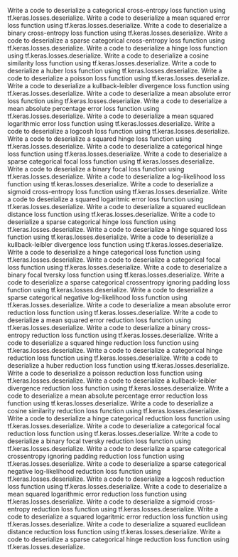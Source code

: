 Write a code to deserialize a categorical cross-entropy loss function using tf.keras.losses.deserialize.
Write a code to deserialize a mean squared error loss function using tf.keras.losses.deserialize.
Write a code to deserialize a binary cross-entropy loss function using tf.keras.losses.deserialize.
Write a code to deserialize a sparse categorical cross-entropy loss function using tf.keras.losses.deserialize.
Write a code to deserialize a hinge loss function using tf.keras.losses.deserialize.
Write a code to deserialize a cosine similarity loss function using tf.keras.losses.deserialize.
Write a code to deserialize a huber loss function using tf.keras.losses.deserialize.
Write a code to deserialize a poisson loss function using tf.keras.losses.deserialize.
Write a code to deserialize a kullback-leibler divergence loss function using tf.keras.losses.deserialize.
Write a code to deserialize a mean absolute error loss function using tf.keras.losses.deserialize.
Write a code to deserialize a mean absolute percentage error loss function using tf.keras.losses.deserialize.
Write a code to deserialize a mean squared logarithmic error loss function using tf.keras.losses.deserialize.
Write a code to deserialize a logcosh loss function using tf.keras.losses.deserialize.
Write a code to deserialize a squared hinge loss function using tf.keras.losses.deserialize.
Write a code to deserialize a categorical hinge loss function using tf.keras.losses.deserialize.
Write a code to deserialize a sparse categorical focal loss function using tf.keras.losses.deserialize.
Write a code to deserialize a binary focal loss function using tf.keras.losses.deserialize.
Write a code to deserialize a log-likelihood loss function using tf.keras.losses.deserialize.
Write a code to deserialize a sigmoid cross-entropy loss function using tf.keras.losses.deserialize.
Write a code to deserialize a squared logaritmic error loss function using tf.keras.losses.deserialize.
Write a code to deserialize a squared euclidean distance loss function using tf.keras.losses.deserialize.
Write a code to deserialize a sparse categorical hinge loss function using tf.keras.losses.deserialize.
Write a code to deserialize a hinge squared loss function using tf.keras.losses.deserialize.
Write a code to deserialize a kullback-leibler divergence loss function using tf.keras.losses.deserialize.
Write a code to deserialize a hinge categorical loss function using tf.keras.losses.deserialize.
Write a code to deserialize a categorical focal loss function using tf.keras.losses.deserialize.
Write a code to deserialize a binary focal tversky loss function using tf.keras.losses.deserialize.
Write a code to deserialize a sparse categorical crossentropy ignoring padding loss function using tf.keras.losses.deserialize.
Write a code to deserialize a sparse categorical negative log-likelihood loss function using tf.keras.losses.deserialize.
Write a code to deserialize a mean absolute error reduction loss function using tf.keras.losses.deserialize.
Write a code to deserialize a mean squared error reduction loss function using tf.keras.losses.deserialize.
Write a code to deserialize a binary cross-entropy reduction loss function using tf.keras.losses.deserialize.
Write a code to deserialize a squared hinge reduction loss function using tf.keras.losses.deserialize.
Write a code to deserialize a categorical hinge reduction loss function using tf.keras.losses.deserialize.
Write a code to deserialize a huber reduction loss function using tf.keras.losses.deserialize.
Write a code to deserialize a poisson reduction loss function using tf.keras.losses.deserialize.
Write a code to deserialize a kullback-leibler divergence reduction loss function using tf.keras.losses.deserialize.
Write a code to deserialize a mean absolute percentage error reduction loss function using tf.keras.losses.deserialize.
Write a code to deserialize a cosine similarity reduction loss function using tf.keras.losses.deserialize.
Write a code to deserialize a hinge categorical reduction loss function using tf.keras.losses.deserialize.
Write a code to deserialize a categorical focal reduction loss function using tf.keras.losses.deserialize.
Write a code to deserialize a binary focal tversky reduction loss function using tf.keras.losses.deserialize.
Write a code to deserialize a sparse categorical crossentropy ignoring padding reduction loss function using tf.keras.losses.deserialize.
Write a code to deserialize a sparse categorical negative log-likelihood reduction loss function using tf.keras.losses.deserialize.
Write a code to deserialize a logcosh reduction loss function using tf.keras.losses.deserialize.
Write a code to deserialize a mean squared logarithmic error reduction loss function using tf.keras.losses.deserialize.
Write a code to deserialize a sigmoid cross-entropy reduction loss function using tf.keras.losses.deserialize.
Write a code to deserialize a squared logaritmic error reduction loss function using tf.keras.losses.deserialize.
Write a code to deserialize a squared euclidean distance reduction loss function using tf.keras.losses.deserialize.
Write a code to deserialize a sparse categorical hinge reduction loss function using tf.keras.losses.deserialize.